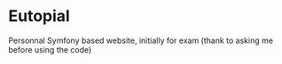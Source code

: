 # Eutopial
Personnal Symfony based website, initially for exam
(thank to asking me before using the code)
